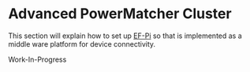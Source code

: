 # Advanced PowerMatcher Cluster

This section will explain how to set up [EF-Pi](EFPi_PM.md) so that is implemented as a middle ware platform for device connectivity.

Work-In-Progress